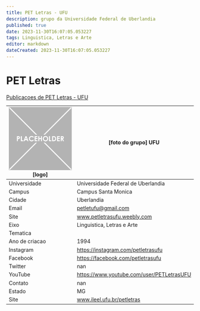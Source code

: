 ```yaml
---
title: PET Letras - UFU
description: grupo da Universidade Federal de Uberlandia
published: true
date: 2023-11-30T16:07:05.053227
tags: Linguistica, Letras e Arte
editor: markdown
dateCreated: 2023-11-30T16:07:05.053227
---
```


# PET Letras

[Publicacoes de PET Letras - UFU](/atividade/160PETLetrasUFU/feed.md)

| ![placeholder.png](/placeholder.png) [logo] | [foto do grupo] UFU         |
| ------------------------------------------- | ------------------------------------------------- |
| Universidade                                | Universidade Federal de Uberlandia      |
| Campus                                      | Campus Santa Monica            |
| Cidade                                      | Uberlandia             |
| Email                                       | petletufu@gmail.com             |
| Site                                        | www.petletrasufu.weebly.com              |
| Eixo                                        | Linguistica, Letras e Arte              |
| Tematica                                    |           |
| Ano de criacao                              | 1994        |
| Instagram                                   | https://instagram.com/petletrasufu         |
| Facebook                                    | https://facebook.com/petletrasufu          |
| Twitter                                     | nan           |
| YouTube                                     | https://www.youtube.com/user/PETLetrasUFU           |
| Contato                                     | nan         |
| Estado                                      |  MG            |
| Site                                        | www.ileel.ufu.br/petletras |
